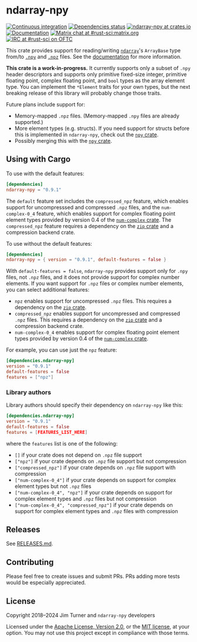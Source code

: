 # ndarray-npy

[![Continuous integration](https://github.com/jturner314/ndarray-npy/actions/workflows/ci.yml/badge.svg)](https://github.com/jturner314/ndarray-npy/actions/workflows/ci.yml)
[![Dependencies status](https://deps.rs/repo/github/jturner314/ndarray-npy/status.svg)](https://deps.rs/repo/github/jturner314/ndarray-npy)
[![ndarray-npy at crates.io](https://img.shields.io/crates/v/ndarray-npy.svg)](https://crates.io/crates/ndarray-npy)
[![Documentation](https://docs.rs/ndarray-npy/badge.svg)](https://docs.rs/ndarray-npy)
[![Matrix chat at #rust-sci:matrix.org](https://img.shields.io/badge/Matrix-%23rust--sci%3Amatrix.org-lightgrey)](https://matrix.to/#/#rust-sci:matrix.org)
[![IRC at #rust-sci on OFTC](https://img.shields.io/badge/IRC-%23rust--sci%20on%20OFTC-lightgrey)](https://webchat.oftc.net/?channels=rust-sci)

This crate provides support for reading/writing [`ndarray`]'s `ArrayBase` type
from/to [`.npy`] and [`.npz`] files. See the
[documentation](https://docs.rs/ndarray-npy) for more information.

[`ndarray`]: https://github.com/bluss/ndarray
[`.npy`]: https://docs.scipy.org/doc/numpy/reference/generated/numpy.lib.format.html
[`.npz`]: https://docs.scipy.org/doc/numpy/reference/generated/numpy.savez.html

**This crate is a work-in-progress.** It currently supports only a subset of
`.npy` header descriptors and supports only primitive fixed-size integer,
primitive floating point, complex floating point, and `bool` types as the array
element type. You can implement the `*Element` traits for your own types, but
the next breaking release of this library will probably change those traits.

Future plans include support for:

* Memory-mapped `.npz` files. (Memory-mapped `.npy` files are already
  supported.)
* More element types (e.g. structs). If you need support for structs before
  this is implemented in `ndarray-npy`, check out the [`npy` crate].
* Possibly merging this with the [`npy` crate].

[`npy` crate]: https://crates.io/crates/npy

## Using with Cargo

To use with the default features:

```toml
[dependencies]
ndarray-npy = "0.9.1"
```

The `default` feature set includes the `compressed_npz` feature, which enables
support for uncompresssed and compressed `.npz` files, and the
`num-complex-0_4` feature, which enables support for complex floating point
element types provided by version 0.4 of the [`num-complex` crate]. The
`compressed_npz` feature requires a dependency on the [`zip` crate] and a
compression backend crate.

[`num-complex` crate]: https://crates.io/crates/num-complex

To use without the default features:

```toml
[dependencies]
ndarray-npy = { version = "0.9.1", default-features = false }
```

With `default-features = false`, `ndarray-npy` provides support only for `.npy`
files, not `.npz` files, and it does not provide support for complex number
elements. If you want support for `.npz` files or complex number elements, you
can select additional features:

* `npz` enables support for uncompressed `.npz` files. This requires a
  dependency on the [`zip` crate].
* `compressed_npz` enables support for uncompressed and compressed `.npz`
  files. This requires a dependency on the [`zip` crate] and a compression
  backend crate.
* `num-complex-0_4` enables support for complex floating point element types
  provided by version 0.4 of the [`num-complex` crate].

For example, you can use just the `npz` feature:

```toml
[dependencies.ndarray-npy]
version = "0.9.1"
default-features = false
features = ["npz"]
```

[`zip` crate]: https://crates.io/crates/zip

### Library authors

Library authors should specify their dependency on `ndarray-npy` like this:

```toml
[dependencies.ndarray-npy]
version = "0.9.1"
default-features = false
features = [FEATURES_LIST_HERE]
```

where the `features` list is one of the following:

* `[]` if your crate does not depend on `.npz` file support
* `["npz"]` if your crate depends on `.npz` file support but not compression
* `["compressed_npz"]` if your crate depends on `.npz` file support with compression
* `["num-complex-0_4"]` if your crate depends on support for complex element
  types but not `.npz` files
* `["num-complex-0_4", "npz"]` if your crate depends on support for complex
  element types and `.npz` files but not compression
* `["num-complex-0_4", "compressed_npz"]` if your crate depends on support for
  complex element types and `.npz` files with compression

## Releases

See [RELEASES.md](RELEASES.md).

## Contributing

Please feel free to create issues and submit PRs. PRs adding more tests would
be especially appreciated.

## License

Copyright 2018–2024 Jim Turner and `ndarray-npy` developers

Licensed under the [Apache License, Version 2.0](LICENSE-APACHE), or the [MIT
license](LICENSE-MIT), at your option. You may not use this project except in
compliance with those terms.
